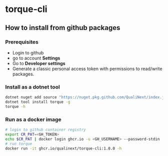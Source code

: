 # torque-cli

## How to install from github packages

### Prerequisites

- Login to github
- go to account **Settings**
- Go to **Developer settings**
- Generate a classic personal access token with permissions to read/write packages.

### Install as a dotnet tool

```bash
dotnet nuget add source "https://nuget.pkg.github.com/QualiNext/index.json" --name "github" --username <YOUR_GH_USERNAME> --password <GH_TOKEN> --store-password-in-clear-text
dotnet tool install torque -g
torque -h
```

### Run as a docker image

```bash
# login to github container registry
export CR_PAT=<GH_TOKEN>
echo $CR_PAT | docker login ghcr.io -u <GH_USERNAME> --password-stdin
# run torque
docker run -it ghcr.io/qualinext/torque-cli:1.0.0 -h
```
